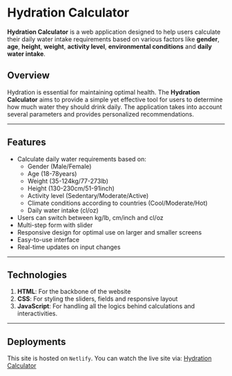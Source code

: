 # Hydration Calculator

**Hydration Calculator** is a web application designed to help users calculate their daily water intake requirements based on various factors like **gender**, **age**, **height**, **weight**, **activity level**, **environmental conditions** and **daily water intake**.

## Overview

Hydration is essential for maintaining optimal health. The **Hydration Calculator** aims to provide a simple yet effective tool for users to determine how much water they should drink daily. The application takes into account several parameters and provides personalized recommendations.

---

## Features

- Calculate daily water requirements based on:
  - Gender (Male/Female)
  - Age (18-78years)
  - Weight (35-124kg/77-273lb)
  - Height (130-230cm/51-91inch)
  - Activity level (Sedentary/Moderate/Active)
  - Climate conditions according to countries (Cool/Moderate/Hot)
  - Daily water intake (cl/oz)
- Users can switch between kg/lb, cm/inch and cl/oz
- Multi-step form with slider
- Responsive design for optimal use on larger and smaller screens
- Easy-to-use interface
- Real-time updates on input changes

---

## Technologies
1. **HTML**: For the backbone of the website
2. **CSS**: For styling the sliders, fields and responsive layout
3. **JavaScript**: For handling all the logics behind calculations and interactivities.

---

## Deployments

This site is hosted on `Netlify`. You can watch the live site via: [Hydration Calculator](https://hydration-calculator-chinmoy.netlify.app/)